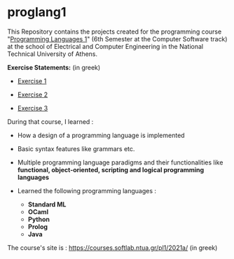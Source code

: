 # proglang1
This Repository contains the projects created for the programming course "[Programming Languages 1](https://courses.softlab.ntua.gr/pl1/2021a/)" (6th Semester at the Computer Software track) at the school of Electrical and Computer Engineering in the National Technical University of Athens.

**Exercise Statements:**    (in greek)

  * [Exercise 1](https://courses.softlab.ntua.gr/pl1/2021a/Exercises/exer21-1.pdf)
  
  * [Exercise 2](https://courses.softlab.ntua.gr/pl1/2021a/Exercises/exer21-2.pdf)
  
  * [Exercise 3](https://courses.softlab.ntua.gr/pl1/2021a/Exercises/exer21-3.pdf)

During that course, I learned :

  * How a design of a programming language is implemented

  * Basic syntax features like grammars etc.

  * Multiple programming language paradigms and their functionalities like **functional, object-oriented, scripting and logical programming languages**

  * Learned the following programming languages : 
    * **Standard ML**
    * **OCaml**
    *  **Python**
    *  **Prolog** 
    *  **Java**

The course's site is : https://courses.softlab.ntua.gr/pl1/2021a/ (in greek) 
